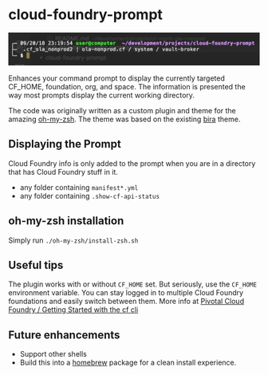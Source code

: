 # cloud-foundry-prompt

<p align="center">
  <img src="./sample-prompt.png" alt="Sample Prompt with CF Goodness">
</p>

Enhances your command prompt to display the currently targeted CF_HOME, foundation, org, and space.
The information is presented the way most prompts display the current working directory.

The code was originally written as a custom plugin and theme for the amazing [oh-my-zsh]. The theme was based on the existing [bira] theme.

## Displaying the Prompt
Cloud Foundry info is only added to the prompt when you are in a directory that has Cloud Foundry stuff in it.
*   any folder containing `manifest*.yml`
*   any folder containing `.show-cf-api-status`

## oh-my-zsh installation
Simply run `./oh-my-zsh/install-zsh.sh`

## Useful tips

The plugin works with or without `CF_HOME` set. But seriously, use the `CF_HOME` environment variable. You can stay logged in to multiple Cloud Foundry foundations and easily switch between them. More info at
[Pivotal Cloud Foundry / Getting Started with the cf cli]

## Future enhancements
*   Support other shells
*   Build this into a [homebrew] package for a clean install experience.





[Pivotal Cloud Foundry / Getting Started with the cf cli]: https://docs.pivotal.io/pivotalcf/2-2/cf-cli/getting-started.html
[bira]: https://github.com/robbyrussell/oh-my-zsh/wiki/themes#bira
[oh-my-zsh]: https://github.com/robbyrussell/oh-my-zsh
[homebrew]: https://brew.sh/
